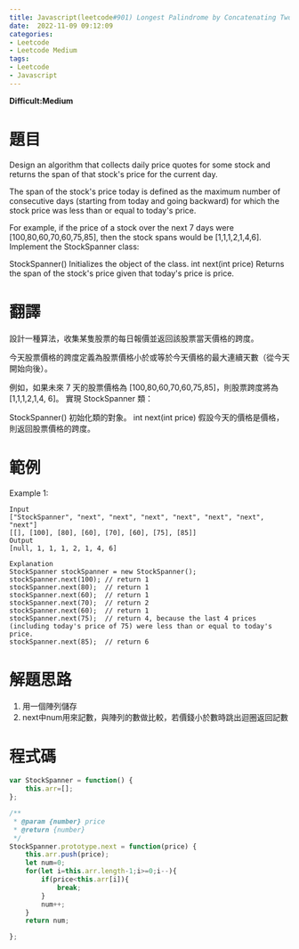 ```yaml
---
title: Javascript(leetcode#901) Longest Palindrome by Concatenating Two Letter Words
date:  2022-11-09 09:12:09
categories: 
- Leetcode 
- Leetcode Medium 
tags:
- Leetcode
- Javascript
---
```


**Difficult:Medium**


# 題目
Design an algorithm that collects daily price quotes for some stock and returns the span of that stock's price for the current day.

The span of the stock's price today is defined as the maximum number of consecutive days (starting from today and going backward) for which the stock price was less than or equal to today's price.

For example, if the price of a stock over the next 7 days were [100,80,60,70,60,75,85], then the stock spans would be [1,1,1,2,1,4,6].
Implement the StockSpanner class:

StockSpanner() Initializes the object of the class.
int next(int price) Returns the span of the stock's price given that today's price is price.
<!--more-->


# 翻譯
設計一種算法，收集某隻股票的每日報價並返回該股票當天價格的跨度。

今天股票價格的跨度定義為股票價格小於或等於今天價格的最大連續天數（從今天開始向後）。

例如，如果未來 7 天的股票價格為 [100,80,60,70,60,75,85]，則股票跨度將為 [1,1,1,2,1,4, 6]。
實現 StockSpanner 類：

StockSpanner() 初始化類的對象。
int next(int price) 假設今天的價格是價格，則返回股票價格的跨度。


# 範例

Example 1:

```
Input
["StockSpanner", "next", "next", "next", "next", "next", "next", "next"]
[[], [100], [80], [60], [70], [60], [75], [85]]
Output
[null, 1, 1, 1, 2, 1, 4, 6]

Explanation
StockSpanner stockSpanner = new StockSpanner();
stockSpanner.next(100); // return 1
stockSpanner.next(80);  // return 1
stockSpanner.next(60);  // return 1
stockSpanner.next(70);  // return 2
stockSpanner.next(60);  // return 1
stockSpanner.next(75);  // return 4, because the last 4 prices (including today's price of 75) were less than or equal to today's price.
stockSpanner.next(85);  // return 6
```




# 解題思路
1. 用一個陣列儲存
2. next中num用來記數，與陣列的數做比較，若價錢小於數時跳出迴圈返回記數

# 程式碼

```javascript
var StockSpanner = function() {
    this.arr=[];
};

/** 
 * @param {number} price
 * @return {number}
 */
StockSpanner.prototype.next = function(price) {
    this.arr.push(price);
    let num=0;
    for(let i=this.arr.length-1;i>=0;i--){
        if(price<this.arr[i]){
            break;
        }
        num++;
    }
    return num;

};
```